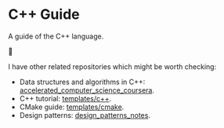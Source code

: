 # C++ Guide

A guide of the C++ language.

:construction:

I have other related repositories which might be worth checking:

- Data structures and algorithms in C++: [accelerated_computer_science_coursera](https://github.com/mxagar/accelerated_computer_science_coursera).
- C++ tutorial: [templates/c++](https://github.com/mxagar/templates/tree/master/c%2B%2B).
- CMake guide: [templates/cmake](https://github.com/mxagar/templates/tree/master/cmake).
- Design patterns: [design_patterns_notes](https://github.com/mxagar/design_patterns_notes).
